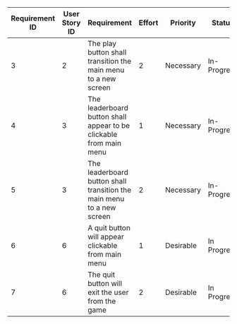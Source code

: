 | Requirement ID | User Story ID | Requirement                                                           | Effort | Priority  | Status      |
|----------------|---------------|-----------------------------------------------------------------------|--------|-----------|-------------|
| 3              | 2             | The play button shall transition the main menu to a new screen        | 2      | Necessary | In-Progress    |
| 4              | 3             | The leaderboard button shall appear to be clickable from main menu    | 1      | Necessary | In-Progress |
| 5              | 3             | The leaderboard button shall transition the main menu to a new screen | 2      | Necessary | In-Progress |
| 6              | 6             | A quit button will appear clickable from main menu                    | 1      | Desirable | In Progress |
| 7              | 6             | The quit button will exit the user from the game                      | 2      | Desirable | In Progress |
